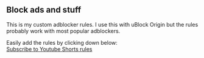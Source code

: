 ## Block ads and stuff

This is my custom adblocker rules. I use this with uBlock Origin but the rules probably work with most popular adblockers.  

Easily add the rules by clicking down below:  
[Subscribe to Youtube Shorts rules](https://bydrim.github.io/protocol-redirector?url=abp%3Asubscribe%3Flocaltion%3Dhttps%3A%2F%2Fraw.githubusercontent.com%2Fbydrim%2Fadblock-list%2Frefs%2Fheads%2Fmain%2Fyoutube-shorts.txt%26title%3DYoutube%20Shorts)
